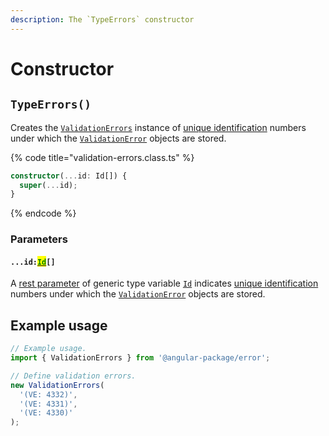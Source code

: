 ```yaml
---
description: The `TypeErrors` constructor
---
```


# Constructor

## `TypeErrors()`

Creates the [`ValidationErrors`](broken-reference) instance of [unique identification](../getting-started/basic-concepts.md#unique-identification) numbers under which the [`ValidationError`](broken-reference) objects are stored.

{% code title="validation-errors.class.ts" %}
```typescript
constructor(...id: Id[]) {
  super(...id);
}
```
{% endcode %}

### Parameters

#### `...id:`[<mark style="color:green;">`Id`</mark>](generic-type-variables.md#wrap-opening)`[]`

A [rest parameter](https://developer.mozilla.org/en-US/docs/Web/JavaScript/Reference/Functions/rest\_parameters) of generic type variable [`Id`](generic-type-variables.md#wrap-opening) indicates [unique identification](../getting-started/basic-concepts.md#unique-identification) numbers under which the [`ValidationError`](broken-reference) objects are stored.

## Example usage

```typescript
// Example usage.
import { ValidationErrors } from '@angular-package/error';

// Define validation errors.
new ValidationErrors(
  '(VE: 4332)',
  '(VE: 4331)',
  '(VE: 4330)'
);
```
